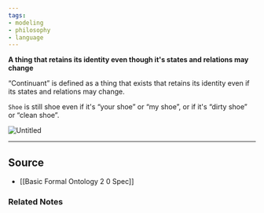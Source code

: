 ```yaml
---
tags:
- modeling
- philosophy
- language
---
```

**A thing that retains its identity even though it's states and relations may change**

“Continuant” is defined as a thing that exists that retains its identity even if its states and relations may change.

`Shoe` is still shoe even if it's “your shoe” or “my shoe”, or if it's “dirty shoe” or “clean shoe”.

![Untitled](Untitled%2050.png)

---

## Source
- [[Basic Formal Ontology 2 0 Spec]]

### Related Notes